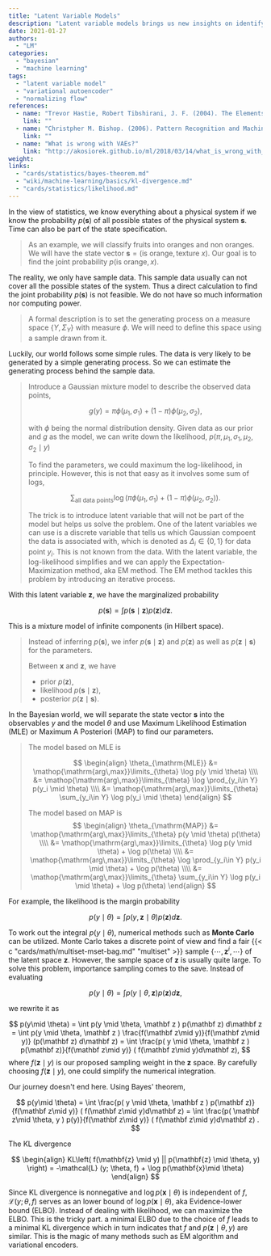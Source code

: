 ```yaml
---
title: "Latent Variable Models"
description: "Latent variable models brings us new insights on identifying the patterns of some sample data."
date: 2021-01-27
authors:
  - "LM"
categories:
  - "bayesian"
  - "machine learning"
tags:
  - "latent variable model"
  - "variational autoencoder"
  - "normalizing flow"
references:
  - name: "Trevor Hastie, Robert Tibshirani, J. F. (2004). The Elements of Statistical Learning. Springer Science & Business Media."
    link: ""
  - name: "Christpher M. Bishop. (2006). Pattern Recognition and Machine Learning. Springer-Verlag New York."
    link: ""
  - name: "What is wrong with VAEs?"
    link: "http://akosiorek.github.io/ml/2018/03/14/what_is_wrong_with_vaes.html"
weight:
links:
  - "cards/statistics/bayes-theorem.md"
  - "wiki/machine-learning/basics/kl-divergence.md"
  - "cards/statistics/likelihood.md"
---
```


In the view of statistics, we know everything about a physical system if we know the probability $p(\mathbf s)$ of all possible states of the physical system $\mathbf s$. Time can also be part of the state specification.

> As an example, we will classify fruits into oranges and non oranges. We will have the state vector $\mathbf s = (\text{is orange}, \text{texture } x)$. Our goal is to find the joint probability $p(\text{is orange}, x)$.

The reality, we only have sample data. This sample data usually can not cover all the possible states of the system. Thus a direct calculation to find the joint probability $p(\mathbf s)$ is not feasible. We do not have so much information nor computing power.

> A formal description is to set the generating process on a measure space $\{Y, \Sigma_Y\}$ with measure $\phi$. We will need to define this space using a sample drawn from it.

Luckily, our world follows some simple rules. The data is very likely to be generated by a simple generating process. So we can estimate the generating process behind the sample data.

> Introduce a Gaussian mixture model to describe the observed data points,
>
> $$
> g(y) = \pi \phi(\mu_1, \sigma_1) + (1 - \pi) \phi(\mu_2, \sigma_2),
> $$
>
> with $\phi$ being the normal distribution density. Given data as our prior and $g$ as the model, we can write down the likelihood, $p(\pi, \mu_1, \sigma_1, \mu_2, \sigma_2\mid  y)$
>
> To find the parameters, we could maximum the log-likelihood, in principle. However, this is not that easy as it involves some sum of logs,
>
> $$
> \sum_{\text{all data points}}\log\left(\pi \phi(\mu_1, \sigma_1) + (1 - \pi) \phi(\mu_2, \sigma_2) \right).
> $$
>
> The trick is to introduce latent variable that will not be part of the model but helps us solve the problem. One of the latent variables we can use is a discrete variable that tells us which Gaussian compoent the data is associated with, which is denoted as $\Delta_i\in \{0,1\}$ for data point $y_i$. This is not known from the data. With the latent variable, the log-likelihood simplifies and we can apply the Expectation-Maximization method, aka EM method. The EM method tackles this problem by introducing an iterative process.
>

With this latent variable $\mathbf z$, we have the marginalized probability

$$
p(\mathbf s) = \int p( \mathbf s \mid  \mathbf z ) p(\mathbf z) d\mathbf z.
$$

This is a mixture model of infinite components (in Hilbert space).

> Instead of inferring $p(\mathbf s)$, we infer $p( \mathbf s \mid  \mathbf z )$ and $p(\mathbf z)$ as well as $p(\mathbf z \mid  \mathbf s)$ for the parameters.
>
> Between $\mathbf x$ and $\mathbf z$, we have
> - prior $p(\mathbf z)$,
> - likelihood $p(\mathbf s \mid  \mathbf z)$,
> - posterior $p(\mathbf z \mid  \mathbf s)$.


In the Bayesian world, we will separate the state vector $\mathbf s$ into the observables $y$ and the model $\theta$ and use Maximum Likelihood Estimation (MLE) or Maximum A Posteriori (MAP) to find our parameters.


> The model based on MLE is
>
> $$
> \begin{align}
> \theta_{\mathrm{MLE}}
> &= \mathop{\mathrm{arg\,max}}\limits_{\theta} \log p(y \mid  \theta) \\\\
> &= \mathop{\mathrm{arg\,max}}\limits_{\theta} \log \prod_{y_i\in Y} p(y_i \mid  \theta) \\\\
> &= \mathop{\mathrm{arg\,max}}\limits_{\theta} \sum_{y_i\in Y} \log p(y_i \mid  \theta)
> \end{align}
> $$
>
> The model based on MAP is
> $$
> \begin{align}
> \theta_{\mathrm{MAP}}
> &= \mathop{\mathrm{arg\,max}}\limits_{\theta} p(y \mid  \theta) p(\theta) \\\\
> &= \mathop{\mathrm{arg\,max}}\limits_{\theta} \log p(y \mid  \theta) + \log p(\theta) \\\\
> &= \mathop{\mathrm{arg\,max}}\limits_{\theta} \log \prod_{y_i\in Y} p(y_i \mid  \theta) + \log p(\theta) \\\\
> &= \mathop{\mathrm{arg\,max}}\limits_{\theta} \sum_{y_i\in Y} \log p(y_i \mid  \theta) + \log p(\theta)
> \end{align}
> $$


For example, the likelihood is the margin probability

$$
p(y\mid  \theta) = \int p( y, \mathbf z \mid  \theta ) p(\mathbf z) d\mathbf z.
$$



To work out the integral $p(y\mid  \theta)$, numerical methods such as **Monte Carlo** can be utilized. Monte Carlo takes a discrete point of view and find a fair {{< c "cards/math/multiset-mset-bag.md" "multiset" >}} sample $\{\cdots, \mathbf z^i, \cdots\}$ of the latent space $\mathbf z$. However, the sample space of $\mathbf z$ is usually quite large. To solve this problem, importance sampling comes to the save. Instead of evaluating

$$
p(y\mid \theta) = \int p( y \mid  \theta, \mathbf z ) p(\mathbf z) d\mathbf z,
$$

we rewrite it as

$$
p(y\mid \theta) = \int p(y \mid  \theta, \mathbf z ) p(\mathbf z) d\mathbf z = \int p(y \mid \theta, \mathbf z ) \frac{f(\mathbf z\mid  y)}{f(\mathbf z\mid  y)} (p(\mathbf z) d\mathbf z) = \int \frac{p( y \mid  \theta, \mathbf z ) p(\mathbf z)}{f(\mathbf z\mid  y)} ( f(\mathbf z\mid  y)d\mathbf z),
$$
where $f(\mathbf z\mid  y)$ is our proposed sampling weight in the $\mathbf z$ space. By carefully choosing $f(\mathbf z\mid  y)$, one could simplify the numerical integration.


Our journey doesn't end here. Using Bayes' theorem,

$$
p(y\mid \theta) = \int \frac{p( y \mid  \theta, \mathbf z ) p(\mathbf z)}{f(\mathbf z\mid  y)} ( f(\mathbf z\mid  y)d\mathbf z) = \int \frac{p(  \mathbf z\mid  \theta, y  ) p(y)}{f(\mathbf z\mid  y)} ( f(\mathbf z\mid  y)d\mathbf z) .
$$

The KL divergence

$$
\begin{align}
  KL\left( f(\mathbf{z} \mid y) || p(\mathbf{z} \mid \theta, y) \right) = -\mathcal{L} (y; \theta, f) + \log p(\mathbf{x}\mid \theta)
\end{align}
$$

Since KL divergence is nonnegative and $\log p(\mathbf{x}\mid \theta)$ is independent of $f$, $\mathcal{L} (y; \theta, f)$ serves as an lower bound of $\log p(\mathbf{x}\mid \theta)$, aka Evidence-lower bound (ELBO).
Instead of dealing with likelihood, we can maximize the ELBO. This is the tricky part. a minimal ELBO due to the choice of $f$ leads to a minimal KL divergence which in turn indicates that $f$ and $p(\mathbf z\mid\theta,y)$ are similar. This is the magic of many methods such as EM algorithm and variational encoders.
